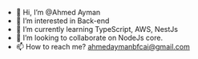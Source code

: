 - 👋 Hi, I’m @Ahmed Ayman
- 👀 I’m interested in Back-end
- 🌱 I’m currently learning TypeScript, AWS, NestJs
- 💞️ I’m looking to collaborate on NodeJs core.
- 📫 How to reach me? ahmedaymanbfcai@gmail.com
